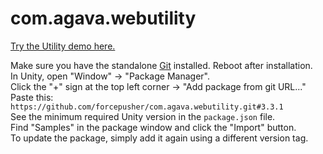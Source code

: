 # com.agava.webutility  
  
[Try the Utility demo here.](https://forcepusher.github.io/webutility/)  
  
Make sure you have the standalone [Git](https://git-scm.com/downloads) installed. Reboot after installation.  
In Unity, open "Window" -> "Package Manager".  
Click the "+" sign at the top left corner -> "Add package from git URL..."  
Paste this: `https://github.com/forcepusher/com.agava.webutility.git#3.3.1`  
See the minimum required Unity version in the `package.json` file.  
Find "Samples" in the package window and click the "Import" button.  
To update the package, simply add it again using a different version tag.
